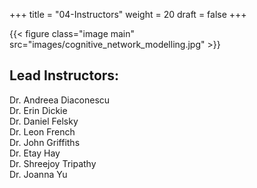 +++
title = "04-Instructors"
weight = 20
draft = false
+++

{{< figure class="image main" src="images/cognitive_network_modelling.jpg" >}}

## Lead Instructors: 

Dr. Andreea Diaconescu     
Dr. Erin Dickie  
Dr. Daniel Felsky  
Dr. Leon French  
Dr. John Griffiths  
Dr. Etay Hay  
Dr. Shreejoy Tripathy   
Dr. Joanna Yu  




